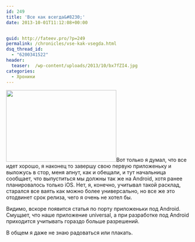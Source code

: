 ```yaml
---
id: 249
title: 'Все как всегда&#8230;'
date: 2013-10-01T11:12:08+00:00


guid: http://fateev.pro/?p=249
permalink: /chronicles/vse-kak-vsegda.html
dsq_thread_id:
  - "6200341522"
header:
  teaser:  /wp-content/uploads/2013/10/bx7fZI4.jpg
categories:
  - Хроники
---
```

<img class="alignleft" title="bx7fZI4" src="http://fateev.pro/wp-content/uploads/2013/10/bx7fZI4-300x195.jpg" alt="" width="300" height="195" />Вот только я думал, что все идет хорошо, я наконец то завершу свою первую приложеньку и выложусь в стор, меня апнут, как и обещали, и тут начальница сообщает, что выпуститься мы должны так же на Android, хотя ранее планировалось только iOS. Нет, я, конечно, учитывал такой расклад, старался все ваять как можно более универсально, но все же это отодвинет срок релиза, чего я очень не хотел бы.

Видимо, вскоре появится статья по порту приложеньки под Android. Смущает, что наше приложение universal, а при разработке под Android приходится учитывать гораздо больше разрешений.

В общем я даже не знаю радоваться или плакать.